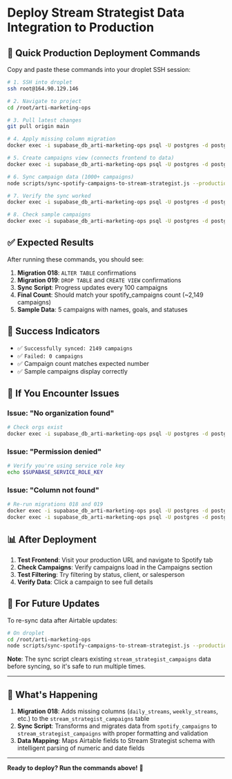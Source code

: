 # Deploy Stream Strategist Data Integration to Production

## 🚀 Quick Production Deployment Commands

Copy and paste these commands into your droplet SSH session:

```bash
# 1. SSH into droplet
ssh root@164.90.129.146

# 2. Navigate to project
cd /root/arti-marketing-ops

# 3. Pull latest changes
git pull origin main

# 4. Apply missing column migration
docker exec -i supabase_db_arti-marketing-ops psql -U postgres -d postgres < supabase/migrations/018_add_missing_stream_strategist_columns.sql

# 5. Create campaigns view (connects frontend to data)
docker exec -i supabase_db_arti-marketing-ops psql -U postgres -d postgres < supabase/migrations/019_create_campaigns_view.sql

# 6. Sync campaign data (1000+ campaigns)
node scripts/sync-spotify-campaigns-to-stream-strategist.js --production

# 7. Verify the sync worked
docker exec -i supabase_db_arti-marketing-ops psql -U postgres -d postgres -c "SELECT COUNT(*) as total_campaigns FROM campaigns WHERE source = 'artist_influence_spotify_campaigns';"

# 8. Check sample campaigns
docker exec -i supabase_db_arti-marketing-ops psql -U postgres -d postgres -c "SELECT name, stream_goal, status FROM campaigns WHERE source = 'artist_influence_spotify_campaigns' LIMIT 5;"
```

## ✅ Expected Results

After running these commands, you should see:

1. **Migration 018**: `ALTER TABLE` confirmations
2. **Migration 019**: `DROP TABLE` and `CREATE VIEW` confirmations
3. **Sync Script**: Progress updates every 100 campaigns
4. **Final Count**: Should match your spotify_campaigns count (~2,149 campaigns)
5. **Sample Data**: 5 campaigns with names, goals, and statuses

## 🎯 Success Indicators

- ✅ `Successfully synced: 2149 campaigns`
- ✅ `Failed: 0 campaigns`
- ✅ Campaign count matches expected number
- ✅ Sample campaigns display correctly

## 🔧 If You Encounter Issues

### Issue: "No organization found"
```bash
# Check orgs exist
docker exec -i supabase_db_arti-marketing-ops psql -U postgres -d postgres -c "SELECT id, name FROM orgs;"
```

### Issue: "Permission denied"
```bash
# Verify you're using service role key
echo $SUPABASE_SERVICE_ROLE_KEY
```

### Issue: "Column not found"
```bash
# Re-run migrations 018 and 019
docker exec -i supabase_db_arti-marketing-ops psql -U postgres -d postgres < supabase/migrations/018_add_missing_stream_strategist_columns.sql
docker exec -i supabase_db_arti-marketing-ops psql -U postgres -d postgres < supabase/migrations/019_create_campaigns_view.sql
```

## 📊 After Deployment

1. **Test Frontend**: Visit your production URL and navigate to Spotify tab
2. **Check Campaigns**: Verify campaigns load in the Campaigns section
3. **Test Filtering**: Try filtering by status, client, or salesperson
4. **Verify Data**: Click a campaign to see full details

## 🔄 For Future Updates

To re-sync data after Airtable updates:

```bash
# On droplet
cd /root/arti-marketing-ops
node scripts/sync-spotify-campaigns-to-stream-strategist.js --production
```

**Note**: The sync script clears existing `stream_strategist_campaigns` data before syncing, so it's safe to run multiple times.

---

## 📝 What's Happening

1. **Migration 018**: Adds missing columns (`daily_streams`, `weekly_streams`, etc.) to the `stream_strategist_campaigns` table
2. **Sync Script**: Transforms and migrates data from `spotify_campaigns` to `stream_strategist_campaigns` with proper formatting and validation
3. **Data Mapping**: Maps Airtable fields to Stream Strategist schema with intelligent parsing of numeric and date fields

---

**Ready to deploy? Run the commands above!** 🚀
